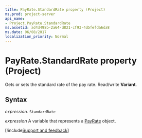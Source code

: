 ```yaml
---
title: PayRate.StandardRate property (Project)
ms.prod: project-server
api_name:
- Project.PayRate.StandardRate
ms.assetid: ad4d498b-2a64-d821-cf93-4d5fefda6da8
ms.date: 06/08/2017
localization_priority: Normal
---
```



# PayRate.StandardRate property (Project)

Gets or sets the standard rate of the pay rate. Read/write  **Variant**.


## Syntax

_expression_. `StandardRate`

_expression_ A variable that represents a [PayRate](./Project.PayRate.md) object.

[!include[Support and feedback](~/includes/feedback-boilerplate.md)]